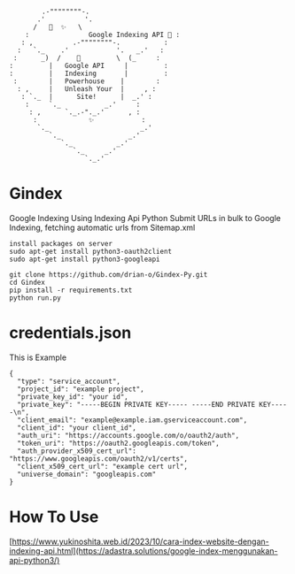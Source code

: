<pre><code>
    ⠀   .-""""""""-.
       .'          '.
      /   🚀  ✨   \
    :               Google Indexing API 🚀 :
   : ,          .-""""""""-.           :
  :   `._    .'            '.   _.'   :
 :      _)  /    🚀         \  (_     :
:         |   Google API     |         :
:         |   Indexing       |         :
 :        |   Powerhouse    |        :
  : ,     |   Unleash Your  |     , :
   : `._  |      Site!      |  _.' :
    :     `._           _.'     :
     : ,      `._.-"._.'      , :
      :             ✨            :
       `._                       _.'
          `._                 _.'
             `._           _.'
                `._     _.'
                   `._.'⠀⠀⠀⠀⠀
</code></pre>
# Gindex
Google Indexing Using Indexing Api Python 
Submit URLs in bulk to Google Indexing, fetching automatic urls from Sitemap.xml

```
install packages on server 
sudo apt-get install python3-oauth2client
sudo apt-get install python3-googleapi
```

```
git clone https://github.com/drian-o/Gindex-Py.git
cd Gindex
pip install -r requirements.txt
python run.py
```

# credentials.json
This is Example
```
{
  "type": "service_account",
  "project_id": "example project",
  "private_key_id": "your id",
  "private_key": "-----BEGIN PRIVATE KEY----- -----END PRIVATE KEY-----\n",
  "client_email": "example@example.iam.gserviceaccount.com",
  "client_id": "your client_id",
  "auth_uri": "https://accounts.google.com/o/oauth2/auth",
  "token_uri": "https://oauth2.googleapis.com/token",
  "auth_provider_x509_cert_url": "https://www.googleapis.com/oauth2/v1/certs",
  "client_x509_cert_url": "example cert url",
  "universe_domain": "googleapis.com"
}
```


# How To Use 

[https://www.yukinoshita.web.id/2023/10/cara-index-website-dengan-indexing-api.html](https://adastra.solutions/google-index-menggunakan-api-python3/)
